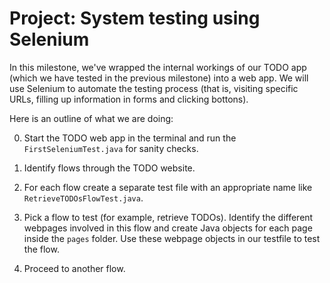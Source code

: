 # Project: System testing using Selenium

In this milestone, we've wrapped the internal workings of our TODO app (which we have tested in the previous milestone) into a web app. We will use Selenium to automate the testing process (that is, visiting specific URLs, filling up information in forms and clicking bottons).

Here is an outline of what we are doing:

0. Start the TODO web app in the terminal and run the `FirstSeleniumTest.java` for sanity checks.

1. Identify flows through the TODO website.

2. For each flow create a separate test file with an appropriate name like `RetrieveTODOsFlowTest.java`.

3. Pick a flow to test (for example, retrieve TODOs). Identify the different webpages involved in this flow and create Java objects for each page inside the `pages` folder. Use these webpage objects in our testfile to test the flow. 

4. Proceed to another flow.
